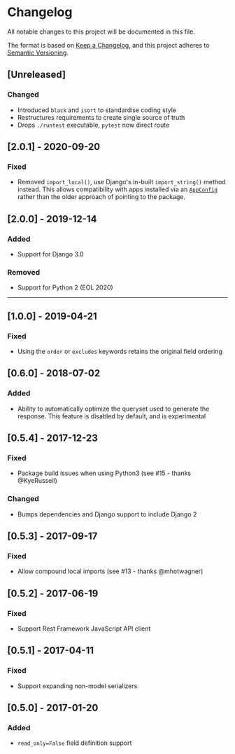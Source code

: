 # Changelog
All notable changes to this project will be documented in this file.

The format is based on [Keep a Changelog](https://keepachangelog.com/en/1.0.0/),
and this project adheres to [Semantic Versioning](https://semver.org/spec/v2.0.0.html).

## [Unreleased]
### Changed
* Introduced `black` and `isort` to standardise coding style
* Restructures requirements to create single source of truth
* Drops `./runtest` executable, `pytest` now direct route

## [2.0.1] - 2020-09-20
### Fixed
* Removed `import_local()`, use Django's in-built `import_string()` method
  instead. This allows compatibility with apps installed via an
  [`AppConfig`](https://docs.djangoproject.com/en/3.0/ref/applications/#for-application-users)
  rather than the older approach of pointing to the package.

## [2.0.0] - 2019-12-14
### Added
* Support for Django 3.0

### Removed
* Support for Python 2 (EOL 2020)

---

## [1.0.0] - 2019-04-21
### Fixed
* Using the `order` or `excludes` keywords retains the original field ordering

## [0.6.0] - 2018-07-02
### Added
* Ability to automatically optimize the queryset used to generate the
  response. This feature is disabled by default, and is experimental

## [0.5.4] - 2017-12-23
### Fixed
* Package build issues when using Python3 (see #15 - thanks @KyeRussell)

### Changed
* Bumps dependencies and Django support to include Django 2

## [0.5.3] - 2017-09-17
### Fixed
* Allow compound local imports (see #13 - thanks @mhotwagner)

## [0.5.2] - 2017-06-19
### Fixed
* Support Rest Framework JavaScript API client

## [0.5.1] - 2017-04-11
### Fixed
* Support expanding non-model serializers

## [0.5.0] - 2017-01-20
### Added
* `read_only=False` field definition support
